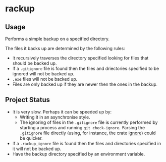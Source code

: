 # rackup

## Usage
Performs a simple backup on a specified directory.

The files it backs up are determined by the following rules:

* It recursively traverses the directory specified looking for files that should be backed up.
* If a `.gitignore` file is found then the files and driectories specified to be ignored  will not be backed up.
* `.exe` files will not be backed up.
* Files are only backed up if they are newer then the ones in the backup.

## Project Status
* It is very slow. Perhaps it can be speeded up by:
  - Writing it in an asynchronise style.
  - The ignoring of files in the `.gitignore` file is currently performed by starting a process and
running `git check-ignore`. Parsing the `.gitignore` file directly (using, for instance,
the crate [ignore](https://docs.rs/ignore/latest/ignore/)) could be quicker.
* If a `.rackup_ignore` file is found then the files and directories specified in it will not be backed up.
* Have the backup directory specified by an environment variable.

